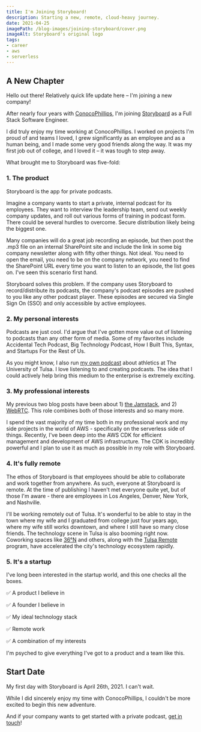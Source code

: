 ```yaml
---
title: I'm Joining Storyboard!
description: Starting a new, remote, cloud-heavy journey.
date: 2021-04-25
imagePath: /blog-images/joining-storyboard/cover.png
imageAlt: Storyboard's original logo
tags:
- career
- aws
- serverless
---
```


<script>
	import ResizableImage from '$lib/components/ResizableImage.svelte'
</script>

<ResizableImage src="/blog-images/joining-storyboard/storyboard.jpeg" altText="Storyboard logo" />

## A New Chapter

Hello out there! Relatively quick life update here – I'm joining a new company!

After nearly four years with <a href="https://conocophillips.com" target="_blank" rel="noreferrer">ConocoPhillips</a>, I'm joining <a href="https://trystoryboard.com" target="_blank" rel="noreferrer">Storyboard</a> as a Full Stack Software Engineer.

I did truly enjoy my time working at ConocoPhillips. I worked on projects I'm proud of and teams I loved, I grew significantly as an employee and as a human being, and I made some very good friends along the way. It was my first job out of college, and I loved it – it was tough to step away.

What brought me to Storyboard was five-fold:

### 1. The product

Storyboard is the app for private podcasts.

Imagine a company wants to start a private, internal podcast for its employees. They want to interview the leadership team, send out weekly company updates, and roll out various forms of training in podcast form. There could be several hurdles to overcome. Secure distribution likely being the biggest one.

Many companies will do a great job recording an episode, but then post the .mp3 file on an internal SharePoint site and include the link in some big company newsletter along with fifty other things. Not ideal. You need to open the email, you need to be on the company network, you need to find the SharePoint URL every time you want to listen to an episode, the list goes on. I've seen this scenario first hand.

Storyboard solves this problem. If the company uses Storyboard to record/distribute its podcasts, the company's podcast episodes are pushed to you like any other podcast player. These episodes are secured via Single Sign On (SSO) and only accessible by active employees.

### 2. My personal interests

Podcasts are just cool. I'd argue that I've gotten more value out of listening to podcasts than any other form of media. Some of my favorites include Accidental Tech Podcast, Big Technology Podcast, How I Built This, Syntax, and Startups For the Rest of Us.

As you might know, I also run <a href="https://thegoldenhurricast.com" target="_blank" rel="noreferrer">my own podcast</a> about athletics at The University of Tulsa. I love listening to and creating podcasts. The idea that I could actively help bring this medium to the enterprise is extremely exciting.

### 3. My professional interests

My previous two blog posts have been about 1) <a href="/blog/rocking-with-the-jamstack" target="_blank" rel="noreferrer">the Jamstack</a>, and 2) <a href="/blog/learning-webrtc" target="_blank" rel="noreferrer">WebRTC</a>. This role combines both of those interests and so many more.

I spend the vast majority of my time both in my professional work and my side projects in the world of AWS - specifically on the serverless side of things. Recently, I've been deep into the AWS CDK for efficient management and development of AWS infrastructure. The CDK is incredibly powerful and I plan to use it as much as possible in my role with Storyboard.

### 4. It's fully remote

The ethos of Storyboard is that employees should be able to collaborate and work together from anywhere. As such, everyone at Storyboard is remote. At the time of publishing I haven't met everyone quite yet, but of those I'm aware - there are employees in Los Angeles, Denver, New York, and Nashville.

I'll be working remotely out of Tulsa. It's wonderful to be able to stay in the town where my wife and I graduated from college just four years ago, where my wife still works downtown, and where I still have so many close friends. The technology scene in Tulsa is also booming right now. Coworking spaces like <a href="https://36degreesnorth.co" target="_blank" rel="noreferrer">36°N</a> and others, along with the <a href="https://tulsaremote.com" target="_blank" rel="noreferrer">Tulsa Remote</a> program, have accelerated the city's technology ecosystem rapidly.

### 5. It's a startup

I've long been interested in the startup world, and this one checks all the boxes.

✅ A product I believe in

✅ A founder I believe in

✅ My ideal technology stack

✅ Remote work

✅ A combination of my interests

I'm psyched to give everything I've got to a product and a team like this.

## Start Date

My first day with Storyboard is April 26th, 2021. I can't wait.

While I did sincerely enjoy my time with ConocoPhillips, I couldn't be more excited to begin this new adventure.

And if your company wants to get started with a private podcast, <a href="mailto:admin@trystoryboard.com" target="_blank" rel="noreferrer">get in touch</a>!